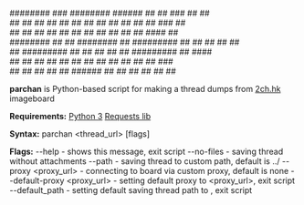 \########     ###    ########   ######  ##     ##    ###    ##    ## <br/>
\##     ##   ## ##   ##     ## ##    ## ##     ##   ## ##   ###   ## <br/>
\##     ##  ##   ##  ##     ## ##       ##     ##  ##   ##  ####  ## <br/>
\########  ##     ## ########  ##       ######### ##     ## ## ## ## <br/>
\##        ######### ##   ##   ##       ##     ## ######### ##  #### <br/>
\##        ##     ## ##    ##  ##    ## ##     ## ##     ## ##   ### <br/>
\##        ##     ## ##     ##  ######  ##     ## ##     ## ##    ## <br/>

**parchan** is Python-based script for making a thread dumps from [2ch.hk](https://2ch.hk) imageboard

**Requirements:**
    [Python 3](https://www.python.org/)
    [Requests lib](https://pypi.org/project/requests/)

**Syntax:**
    parchan \<thread_url\> \[flags\]
    
**Flags:**
    --help                      - shows this message, exit script
    --no-files                  - saving thread without attachments 
    --path <path>               - saving thread to custom path, default is ../ 
    --proxy <proxy_url>         - connecting to board via custom proxy, default is none 
    --default-proxy <proxy_url> - setting default proxy to <proxy_url>, exit script
    --default_path <path>       - setting default saving thread path to <path>, exit script
